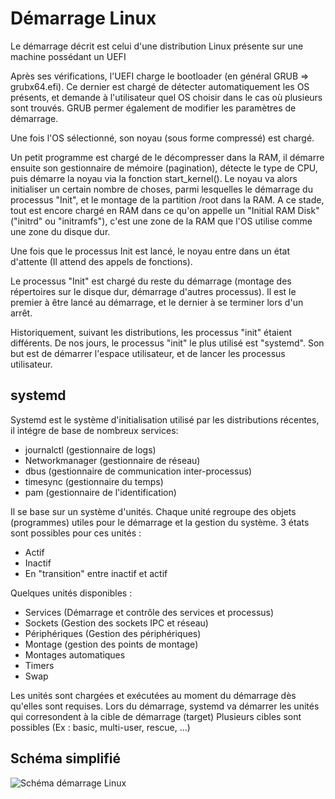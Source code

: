 # Démarrage Linux

Le démarrage décrit est celui d'une distribution Linux présente sur une machine possédant un UEFI

Après ses vérifications, l'UEFI charge le bootloader (en général GRUB => grubx64.efi).
Ce dernier est chargé de détecter automatiquement les OS présents, et demande à l'utilisateur quel OS choisir dans le cas où plusieurs sont trouvés.
GRUB permer également de modifier les paramètres de démarrage.

Une fois l'OS sélectionné, son noyau (sous forme compressé) est chargé.

Un petit programme est chargé de le décompresser dans la RAM, il démarre ensuite son gestionnaire de mémoire (pagination), détecte le type de CPU, puis démarre la noyau via la fonction start_kernel().
Le noyau va alors initialiser un certain nombre de choses, parmi lesquelles le démarrage du processus "Init", et le montage de la partition /root dans la RAM.
A ce stade, tout est encore chargé en RAM dans ce qu'on appelle un "Initial RAM Disk" ("initrd" ou "initramfs"), c'est une zone de la RAM que l'OS utilise comme une zone du disque dur.

Une fois que le processus Init est lancé, le noyau entre dans un état d'attente (Il attend des appels de fonctions).

Le processus "Init" est chargé du reste du démarrage (montage des répertoires sur le disque dur, démarrage d'autres processus).
Il est le premier à être lancé au démarrage, et le dernier à se terminer lors d'un arrêt.

Historiquement, suivant les distributions, les processus "init" étaient différents.
De nos jours, le processus "init" le plus utilisé est "systemd".
Son but est de démarrer l'espace utilisateur, et de lancer les processus utilisateur.

## systemd
Systemd est le système d'initialisation utilisé par les distributions récentes, il intégre de base de nombreux services:
- journalctl (gestionnaire de logs)
- Networkmanager (gestionnaire de réseau)
- dbus (gestionnaire de communication inter-processus)
- timesync (gestionnaire du temps)
- pam (gestionnaire de l'identification)

Il se base sur un système d'unités.
Chaque unité regroupe des objets (programmes) utiles pour le démarrage et la gestion du système.
3 états sont possibles pour ces unités : 
- Actif
- Inactif
- En "transition" entre inactif et actif

Quelques unités disponibles :
- Services (Démarrage et contrôle des services et processus)
- Sockets (Gestion des sockets IPC et réseau)
- Périphériques (Gestion des périphériques)
- Montage (gestion des points de montage)
- Montages automatiques
- Timers
- Swap

Les unités sont chargées et exécutées au moment du démarrage dès qu'elles sont requises.
Lors du démarrage, systemd va démarrer les unités qui corresondent à la cible de démarrage (target)
Plusieurs cibles sont possibles (Ex : basic, multi-user, rescue, ...)

## Schéma simplifié

![Schéma démarrage Linux](../images/demarrage_linux.png)

